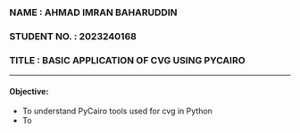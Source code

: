 ### NAME : AHMAD IMRAN BAHARUDDIN
### STUDENT NO. : 2023240168
### TITLE : BASIC APPLICATION OF CVG USING PYCAIRO
----

#### Objective:
 * To understand PyCairo tools used for cvg in Python
 * To
